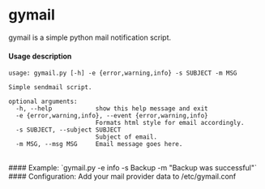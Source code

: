 gymail
======

gymail is a simple python mail notification script.
<br>
#### Usage description

``` 
usage: gymail.py [-h] -e {error,warning,info} -s SUBJECT -m MSG

Simple sendmail script.

optional arguments:
  -h, --help            show this help message and exit
  -e {error,warning,info}, --event {error,warning,info}
                        Formats html style for email accordingly.
  -s SUBJECT, --subject SUBJECT
                        Subject of email.
  -m MSG, --msg MSG     Email message goes here.
  ```
  
  <br>
  #### Example:
  `gymail.py -e info -s Backup -m "Backup was successful"`
  <br>
  #### Configuration:
  Add your mail provider data to /etc/gymail.conf 
